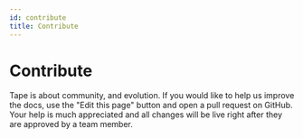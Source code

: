 ```yaml
---
id: contribute
title: Contribute
---
```


# Contribute

Tape is about community, and evolution. If you would like to help us improve the docs, use the "Edit this page" button and open a pull request on GitHub. Your help is much appreciated and all changes will be live right after they are approved by a team member.
